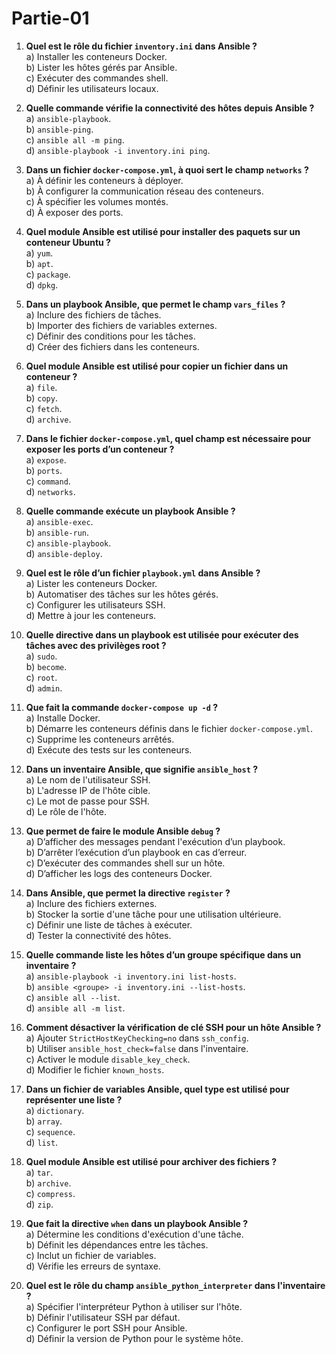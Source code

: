 # Partie-01 

1. **Quel est le rôle du fichier `inventory.ini` dans Ansible ?**  
   a) Installer les conteneurs Docker.  
   b) Lister les hôtes gérés par Ansible.  
   c) Exécuter des commandes shell.  
   d) Définir les utilisateurs locaux.

2. **Quelle commande vérifie la connectivité des hôtes depuis Ansible ?**  
   a) `ansible-playbook`.  
   b) `ansible-ping`.  
   c) `ansible all -m ping`.  
   d) `ansible-playbook -i inventory.ini ping`.

3. **Dans un fichier `docker-compose.yml`, à quoi sert le champ `networks` ?**  
   a) À définir les conteneurs à déployer.  
   b) À configurer la communication réseau des conteneurs.  
   c) À spécifier les volumes montés.  
   d) À exposer des ports.

4. **Quel module Ansible est utilisé pour installer des paquets sur un conteneur Ubuntu ?**  
   a) `yum`.  
   b) `apt`.  
   c) `package`.  
   d) `dpkg`.

5. **Dans un playbook Ansible, que permet le champ `vars_files` ?**  
   a) Inclure des fichiers de tâches.  
   b) Importer des fichiers de variables externes.  
   c) Définir des conditions pour les tâches.  
   d) Créer des fichiers dans les conteneurs.

6. **Quel module Ansible est utilisé pour copier un fichier dans un conteneur ?**  
   a) `file`.  
   b) `copy`.  
   c) `fetch`.  
   d) `archive`.

7. **Dans le fichier `docker-compose.yml`, quel champ est nécessaire pour exposer les ports d’un conteneur ?**  
   a) `expose`.  
   b) `ports`.  
   c) `command`.  
   d) `networks`.

8. **Quelle commande exécute un playbook Ansible ?**  
   a) `ansible-exec`.  
   b) `ansible-run`.  
   c) `ansible-playbook`.  
   d) `ansible-deploy`.

9. **Quel est le rôle d’un fichier `playbook.yml` dans Ansible ?**  
   a) Lister les conteneurs Docker.  
   b) Automatiser des tâches sur les hôtes gérés.  
   c) Configurer les utilisateurs SSH.  
   d) Mettre à jour les conteneurs.

10. **Quelle directive dans un playbook est utilisée pour exécuter des tâches avec des privilèges root ?**  
    a) `sudo`.  
    b) `become`.  
    c) `root`.  
    d) `admin`.

11. **Que fait la commande `docker-compose up -d` ?**  
    a) Installe Docker.  
    b) Démarre les conteneurs définis dans le fichier `docker-compose.yml`.  
    c) Supprime les conteneurs arrêtés.  
    d) Exécute des tests sur les conteneurs.

12. **Dans un inventaire Ansible, que signifie `ansible_host` ?**  
    a) Le nom de l'utilisateur SSH.  
    b) L'adresse IP de l'hôte cible.  
    c) Le mot de passe pour SSH.  
    d) Le rôle de l'hôte.

13. **Que permet de faire le module Ansible `debug` ?**  
    a) D’afficher des messages pendant l'exécution d’un playbook.  
    b) D’arrêter l’exécution d’un playbook en cas d’erreur.  
    c) D’exécuter des commandes shell sur un hôte.  
    d) D’afficher les logs des conteneurs Docker.

14. **Dans Ansible, que permet la directive `register` ?**  
    a) Inclure des fichiers externes.  
    b) Stocker la sortie d'une tâche pour une utilisation ultérieure.  
    c) Définir une liste de tâches à exécuter.  
    d) Tester la connectivité des hôtes.

15. **Quelle commande liste les hôtes d’un groupe spécifique dans un inventaire ?**  
    a) `ansible-playbook -i inventory.ini list-hosts`.  
    b) `ansible <groupe> -i inventory.ini --list-hosts`.  
    c) `ansible all --list`.  
    d) `ansible all -m list`.

16. **Comment désactiver la vérification de clé SSH pour un hôte Ansible ?**  
    a) Ajouter `StrictHostKeyChecking=no` dans `ssh_config`.  
    b) Utiliser `ansible_host_check=false` dans l'inventaire.  
    c) Activer le module `disable_key_check`.  
    d) Modifier le fichier `known_hosts`.

17. **Dans un fichier de variables Ansible, quel type est utilisé pour représenter une liste ?**  
    a) `dictionary`.  
    b) `array`.  
    c) `sequence`.  
    d) `list`.

18. **Quel module Ansible est utilisé pour archiver des fichiers ?**  
    a) `tar`.  
    b) `archive`.  
    c) `compress`.  
    d) `zip`.

19. **Que fait la directive `when` dans un playbook Ansible ?**  
    a) Détermine les conditions d'exécution d'une tâche.  
    b) Définit les dépendances entre les tâches.  
    c) Inclut un fichier de variables.  
    d) Vérifie les erreurs de syntaxe.

20. **Quel est le rôle du champ `ansible_python_interpreter` dans l'inventaire ?**  
    a) Spécifier l'interpréteur Python à utiliser sur l'hôte.  
    b) Définir l'utilisateur SSH par défaut.  
    c) Configurer le port SSH pour Ansible.  
    d) Définir la version de Python pour le système hôte.

